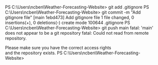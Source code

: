PS C:\Users\ncben\Weather-Forecasting-Website> git add .gitignore
PS C:\Users\ncben\Weather-Forecasting-Website> git commit -m "Add gitignore file"
[main 1ebd473] Add gitignore file
 1 file changed, 0 insertions(+), 0 deletions(-)
 create mode 100644 .gitignore
PS C:\Users\ncben\Weather-Forecasting-Website> git push main
fatal: 'main' does not appear to be a git repository
fatal: Could not read from remote repository.

Please make sure you have the correct access rights        
and the repository exists.
PS C:\Users\ncben\Weather-Forecasting-Website>